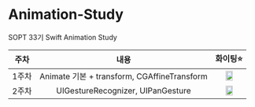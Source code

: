 # Animation-Study
SOPT 33기 Swift Animation Study

| 주차 |내용|화이팅⭐️|
| :------------: | :----------: | :----------: |
| 1주차 |Animate 기본 + transform, CGAffineTransform| <img width=50% src="https://github.com/LeeJoEun-01/Animation-Study/assets/78733700/7f24423f-0d68-44bd-9fb2-15b0652183f6" >|
| 2주차 |UIGestureRecognizer, UIPanGesture| <img width=50% src="https://github.com/LeeJoEun-01/Animation-Study/assets/78733700/b806676d-abc1-4e71-8471-089717638895" > |
